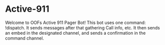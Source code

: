 # Active-911

Welcome to OOFs Active 911 Pager Bot! This bot uses one command: !dispatch. It sends messages after that gathering Call info, etc. It then sends an embed in the designated channel, and sends a confirmation in the command channel.

